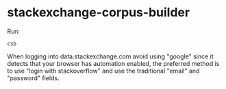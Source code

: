 # stackexchange-corpus-builder

Run:

```shell
csb
```

When logging into data.stackexchange.com avoid using "google" since it detects that your browser has automation enabled,
the preferred method is to use "login with stackoverflow" and use the traditional "email" and "password" fields.
